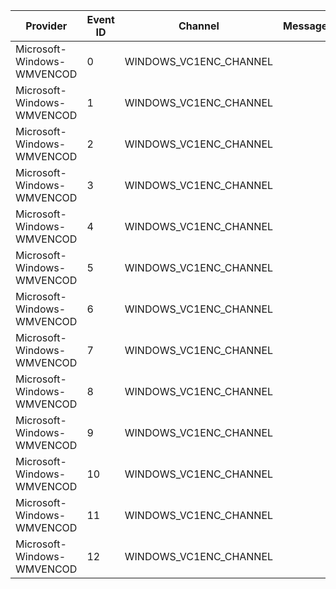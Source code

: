 Provider                    |  Event ID  |  Channel                 |  Message
----------------------------|------------|--------------------------|---------
Microsoft-Windows-WMVENCOD  |  0         |  WINDOWS_VC1ENC_CHANNEL  |
Microsoft-Windows-WMVENCOD  |  1         |  WINDOWS_VC1ENC_CHANNEL  |
Microsoft-Windows-WMVENCOD  |  2         |  WINDOWS_VC1ENC_CHANNEL  |
Microsoft-Windows-WMVENCOD  |  3         |  WINDOWS_VC1ENC_CHANNEL  |
Microsoft-Windows-WMVENCOD  |  4         |  WINDOWS_VC1ENC_CHANNEL  |
Microsoft-Windows-WMVENCOD  |  5         |  WINDOWS_VC1ENC_CHANNEL  |
Microsoft-Windows-WMVENCOD  |  6         |  WINDOWS_VC1ENC_CHANNEL  |
Microsoft-Windows-WMVENCOD  |  7         |  WINDOWS_VC1ENC_CHANNEL  |
Microsoft-Windows-WMVENCOD  |  8         |  WINDOWS_VC1ENC_CHANNEL  |
Microsoft-Windows-WMVENCOD  |  9         |  WINDOWS_VC1ENC_CHANNEL  |
Microsoft-Windows-WMVENCOD  |  10        |  WINDOWS_VC1ENC_CHANNEL  |
Microsoft-Windows-WMVENCOD  |  11        |  WINDOWS_VC1ENC_CHANNEL  |
Microsoft-Windows-WMVENCOD  |  12        |  WINDOWS_VC1ENC_CHANNEL  |